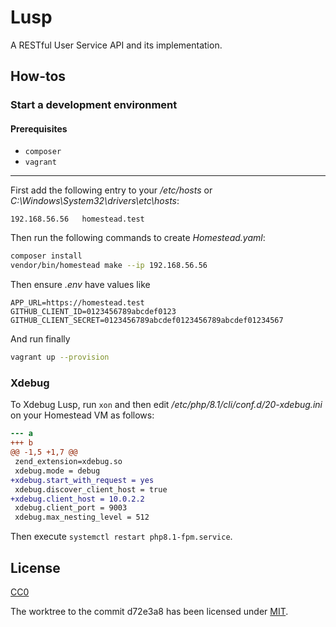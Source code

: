 # Lusp

A RESTful User Service API and its implementation.

## How-tos

### Start a development environment

#### Prerequisites

- `composer`
- `vagrant`

---

First add the following entry to your _/etc/hosts_ or _C:\Windows\System32\drivers\etc\hosts_:

```
192.168.56.56	homestead.test
```

Then run the following commands to create _Homestead.yaml_:

``` sh
composer install
vendor/bin/homestead make --ip 192.168.56.56
```

Then ensure _.env_ have values like

``` Shell
APP_URL=https://homestead.test
GITHUB_CLIENT_ID=0123456789abcdef0123
GITHUB_CLIENT_SECRET=0123456789abcdef0123456789abcdef01234567
```

And run finally

``` sh
vagrant up --provision
```

### Xdebug

To Xdebug Lusp, run `xon` and then edit _/etc/php/8.1/cli/conf.d/20-xdebug.ini_ on your Homestead VM as follows:

``` diff
--- a
+++ b
@@ -1,5 +1,7 @@
 zend_extension=xdebug.so
 xdebug.mode = debug
+xdebug.start_with_request = yes
 xdebug.discover_client_host = true
+xdebug.client_host = 10.0.2.2
 xdebug.client_port = 9003
 xdebug.max_nesting_level = 512
```

Then execute `systemctl restart php8.1-fpm.service`.

## License

[CC0](./LICENSE)

The worktree to the commit d72e3a8 has been licensed under [MIT](./LICENSE.Laravel).
